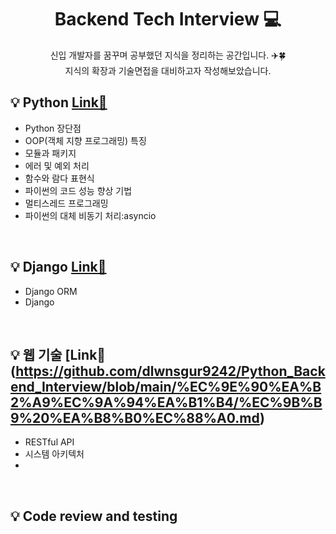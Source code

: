 
<div align="center"> <h1> Backend Tech Interview 💻</div>
<div align="center"> 신입 개발자를 꿈꾸며 공부했던 지식을 정리하는 공간입니다. ✈️🍀 
  <br>
  지식의 확장과 기술면접을 대비하고자 작성해보았습니다. 
  <br>
</div>



## :bulb: Python  [Link📄](https://github.com/dlwnsgur9242/Python_Backend_Interview/blob/main/%EC%9E%90%EA%B2%A9%EC%9A%94%EA%B1%B4/Python%EA%B0%9C%EB%85%90.txt)
+ Python 장단점
+ OOP(객체 지향 프로그래밍) 특징
+ 모듈과 패키지
+ 에러 및 예외 처리
+ 함수와 람다 표현식
+ 파이썬의 코드 성능 향상 기법
+ 멀티스레드 프로그래밍
+ 파이썬의 대체 비동기 처리:asyncio

<br>

## :bulb: Django [Link📄](https://github.com/dlwnsgur9242/Python_Backend_Interview/blob/main/%EC%9E%90%EA%B2%A9%EC%9A%94%EA%B1%B4/Django.md)
+ Django ORM
+ Django

<br>


## :bulb: 웹 기술 [Link📄(https://github.com/dlwnsgur9242/Python_Backend_Interview/blob/main/%EC%9E%90%EA%B2%A9%EC%9A%94%EA%B1%B4/%EC%9B%B9%20%EA%B8%B0%EC%88%A0.md)
+ RESTful API
+ 시스템 아키텍처
+ 
<br>


## :bulb: Code review and testing
<br>
